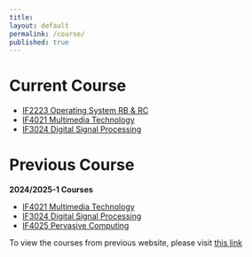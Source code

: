 ```yaml
---
title:
layout: default
permalink: /course/
published: true
---
```

# Current Course
- [IF2223 Operating System RB & RC](/course/2024-2025-2-if2223)
- [IF4021 Multimedia Technology](/course/2024-2025-2-if4021)
- [IF3024 Digital Signal Processing](/course/2024-2025-2-if3024)

# Previous Course
**2024/2025-1 Courses**
- [IF4021 Multimedia Technology](/course/if4021)
- [IF3024 Digital Signal Processing](/course/if3024)
- [IF4025 Pervasive Computing](/course/if4025)

To view the courses from previous website, please visit [this link](https://mctosima.notion.site/Course-fc332b97ad604458bced22e09bb0cb36)

<!-- <div class="ProjectContainer">

	<div class="gallery">


  {% for project in site.projects %}

  {% if project.redirect %}
  <div class="projectTile">
          <a href="{{ project.redirect }}" target="_blank">
          <span>
              <h2>{{ project.title }}</h2>
              <br/>
              <p>{{ project.description }}</p>
          </span>
          </a>
  </div>

  {% else %}

  <div class="projectTile">
          <a href="{{ project.url | prepend: site.baseurl | prepend: site.url }}">
          <span>
              <h2>{{ project.title }}</h2>
              <br/>
              <p>{{ project.description }}</p>
          </span>
          </a>
  </div>

  {% endif %}

  {% endfor %}

	</div>

</div> -->
